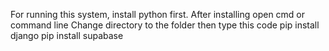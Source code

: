 For running this system, install python first.
After installing open cmd or command line
Change directory to the folder then type this code
pip install django
pip install supabase
